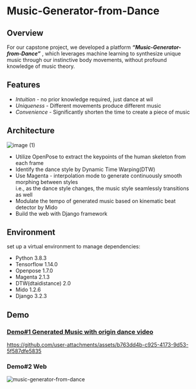 # Music-Generator-from-Dance


## Overview
For our capstone project, we developed a platform ***“Music-Generator-from-Dance”*** , which leverages machine learning to synthesize unique music through our instinctive body movements, without profound knowledge of music theory.


## Features
- *Intuition*  - no prior knowledge required, just dance at wil
- *Uniqueness* - Different movements produce different music
- *Convenience* - Significantly shorten the time to create a piece of music


## Architecture
![image (1)](https://github.com/user-attachments/assets/1ffae208-cb54-48ba-9a3c-c5f0a2055d92)
- Utilize OpenPose to extract the keypoints of the human skeleton from each frame
- Identify the dance style by Dynamic Time Warping(DTW)
- Use Magenta - interpolation mode to generate continuously smooth morphing between styles<br>
i.e., as the dance style changes, the music style seamlessly transitions as well    
- Modulate the tempo of generated music based on kinematic beat detector by Mido
- Build the web with Django framework

## Environment
set up a virtual environment to manage dependencies:
- Python 3.8.3
- Tensorflow 1.14.0
- Openpose 1.7.0
- Magenta 2.1.3
- DTW(dtaidistance) 2.0
- Mido 1.2.6
- Django 3.2.3


## Demo
### [Demo#1 Generated Music with origin dance video](https://www.youtube.com/watch?v=kNr6kWlKy0k)
https://github.com/user-attachments/assets/b763dd4b-c925-4173-9d53-5f587dfe5835

### Demo#2 Web
![music-generator-from-dance](https://github.com/user-attachments/assets/d80b8985-255b-41c1-b97e-70531bf10168)
